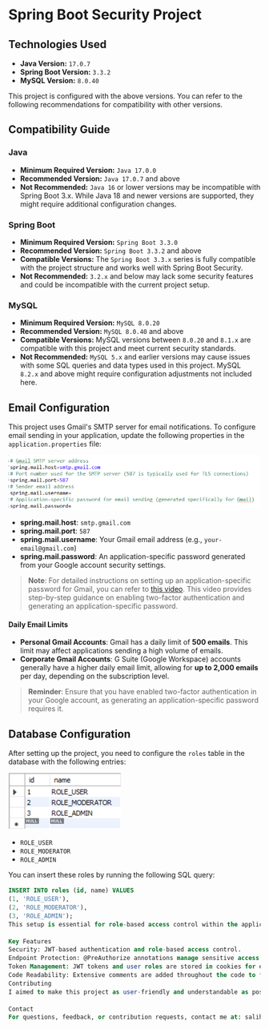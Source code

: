 # Spring Boot Security Project

## Technologies Used
- **Java Version:** `17.0.7`
- **Spring Boot Version:** `3.3.2`
- **MySQL Version:** `8.0.40`

This project is configured with the above versions. You can refer to the following recommendations for compatibility with other versions.

## Compatibility Guide

### Java
- **Minimum Required Version:** `Java 17.0.0`
- **Recommended Version:** `Java 17.0.7` and above
- **Not Recommended:** `Java 16` or lower versions may be incompatible with Spring Boot 3.x. While Java 18 and newer versions are supported, they might require additional configuration changes.

### Spring Boot
- **Minimum Required Version:** `Spring Boot 3.3.0`
- **Recommended Version:** `Spring Boot 3.3.2` and above
- **Compatible Versions:** The `Spring Boot 3.3.x` series is fully compatible with the project structure and works well with Spring Boot Security.
- **Not Recommended:** `3.2.x` and below may lack some security features and could be incompatible with the current project setup.

### MySQL
- **Minimum Required Version:** `MySQL 8.0.20`
- **Recommended Version:** `MySQL 8.0.40` and above
- **Compatible Versions:** MySQL versions between `8.0.20` and `8.1.x` are compatible with this project and meet current security standards.
- **Not Recommended:** `MySQL 5.x` and earlier versions may cause issues with some SQL queries and data types used in this project. MySQL `8.2.x` and above might require configuration adjustments not included here.

## Email Configuration

This project uses Gmail's SMTP server for email notifications. To configure email sending in your application, update the following properties in the `application.properties` file:

![Email Configuration](application.password.png)

- **spring.mail.host**: `smtp.gmail.com`
- **spring.mail.port**: `587`
- **spring.mail.username**: Your Gmail email address (e.g., `your-email@gmail.com`)
- **spring.mail.password**: An application-specific password generated from your Google account security settings.

> **Note**: For detailed instructions on setting up an application-specific password for Gmail, you can refer to [this video](https://www.youtube.com/watch?v=3vINS4tzjIw&list=LL&index=2). This video provides step-by-step guidance on enabling two-factor authentication and generating an application-specific password.

#### Daily Email Limits
- **Personal Gmail Accounts**: Gmail has a daily limit of **500 emails**. This limit may affect applications sending a high volume of emails.
- **Corporate Gmail Accounts**: G Suite (Google Workspace) accounts generally have a higher daily email limit, allowing for **up to 2,000 emails** per day, depending on the subscription level.

> **Reminder**: Ensure that you have enabled two-factor authentication in your Google account, as generating an application-specific password requires it.

## Database Configuration

After setting up the project, you need to configure the `roles` table in the database with the following entries:

![Roles Table](roles.png)

- `ROLE_USER`
- `ROLE_MODERATOR`
- `ROLE_ADMIN`

You can insert these roles by running the following SQL query:

```sql
INSERT INTO roles (id, name) VALUES
(1, 'ROLE_USER'),
(2, 'ROLE_MODERATOR'),
(3, 'ROLE_ADMIN');
This setup is essential for role-based access control within the application. If the roles are missing, certain functionalities may not work as expected.

Key Features
Security: JWT-based authentication and role-based access control.
Endpoint Protection: @PreAuthorize annotations manage sensitive access at the API level.
Token Management: JWT tokens and user roles are stored in cookies for enhanced security.
Code Readability: Extensive comments are added throughout the code to facilitate understanding and maintainability.
Contributing
I aimed to make this project as user-friendly and understandable as possible. If you notice any inconsistencies, have suggestions, or want to contribute, please feel free to reach out.

Contact
For questions, feedback, or contribution requests, contact me at: salih.aydogdu.tech@gmail.co
